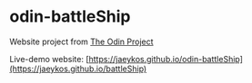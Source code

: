 # odin-battleShip

Website project from [The Odin Project](https://www.theodinproject.com/lessons/node-path-javascript-battleship)

Live-demo website: [https://jaeykos.github.io/odin-battleShip](https://jaeykos.github.io/battleShip) 
